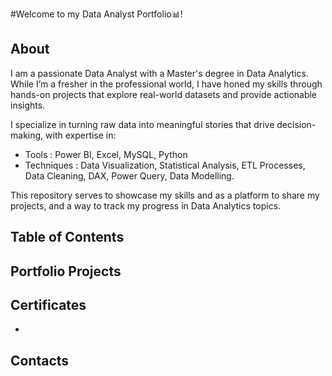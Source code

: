 
#Welcome to my Data Analyst Portfolio📊!



## About 
I am a passionate Data Analyst with a Master's degree in Data Analytics. While I’m a fresher in the professional world, I have honed my skills through hands-on projects that explore real-world datasets and provide actionable insights.

I specialize in turning raw data into meaningful stories that drive decision-making, with expertise in:

- Tools : Power BI, Excel, MySQL, Python
- Techniques : Data Visualization, Statistical Analysis, ETL Processes, Data Cleaning, DAX, Power Query, Data Modelling.

This repository serves to showcase my skills and as a platform to share my projects, and a way to track my progress in Data Analytics topics.
## Table of Contents





## Portfolio Projects


## Certificates
- 
## Contacts